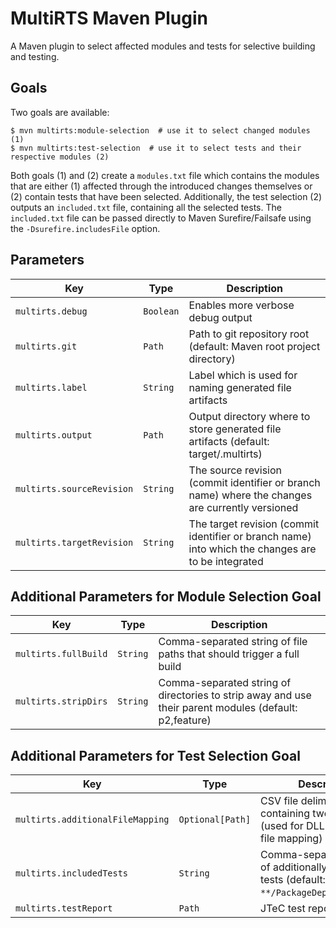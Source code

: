 # MultiRTS Maven Plugin

A Maven plugin to select affected modules and tests for selective building and testing.

## Goals

Two goals are available:

```shell
$ mvn multirts:module-selection  # use it to select changed modules (1)
$ mvn multirts:test-selection  # use it to select tests and their respective modules (2)
```

Both goals (1) and (2) create a `modules.txt` file which contains the modules that are either (1) affected through the
introduced
changes themselves or (2) contain tests that have been selected.
Additionally, the test selection (2) outputs an `included.txt` file, containing all the selected tests.
The `included.txt` file can be passed directly to Maven Surefire/Failsafe using
the `-Dsurefire.includesFile` option.

## Parameters

| Key                       | Type      | Description                                                                                        |
|---------------------------|-----------|----------------------------------------------------------------------------------------------------|
| `multirts.debug`          | `Boolean` | Enables more verbose debug output                                                                  |
| `multirts.git`            | `Path`    | Path to git repository root (default: Maven root project directory)                                |
| `multirts.label`          | `String`  | Label which is used for naming generated file artifacts                                            |
| `multirts.output`         | `Path`    | Output directory where to store generated file artifacts (default: target/.multirts)               |
| `multirts.sourceRevision` | `String`  | The source revision (commit identifier or branch name) where the changes are currently versioned   |
| `multirts.targetRevision` | `String`  | The target revision (commit identifier or branch name) into which the changes are to be integrated |

## Additional Parameters for Module Selection Goal

| Key                  | Type     | Description                                                                                            |
|----------------------|----------|--------------------------------------------------------------------------------------------------------|
| `multirts.fullBuild` | `String` | Comma-separated string of file paths that should trigger a full build                                  |
| `multirts.stripDirs` | `String` | Comma-separated string of directories to strip away and use their parent modules (default: p2,feature) |

## Additional Parameters for Test Selection Goal

| Key                              | Type             | Description                                                                                  |
|----------------------------------|------------------|----------------------------------------------------------------------------------------------|
| `multirts.additionalFileMapping` | `Optional[Path]` | CSV file delimited by `;` containing two columns (used for DLL-to-source-file mapping)       |
| `multirts.includedTests`         | `String`         | Comma-separated string of additionally included tests (default: `**/PackageDependencyTest*`) |
| `multirts.testReport`            | `Path`           | JTeC test report                                                                             |
